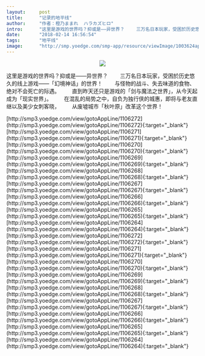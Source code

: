 ```yaml
---
layout:     post
title:      "记录的地平线"
author:     "作者：橙乃ままれ  ハラカズヒロ"
intro:      "这里是游戏的世界吗？抑或是——异世界？ 　　三万名日本玩家，受困於历史悠久的线上游戏——「幻境神话」的世界！ 　　与怪物的战斗、失去味道的食物、绝对不会死亡的际遇。 　　直到昨天还只是游戏的「剑与魔法之世界」，从今天起成为「现实世界」。 　　在混乱的局势之中，自负为独行侠的城惠，即将与老友直继以及美少女刺客晓， 　　从废墟城市「秋叶原」改革这个世界！"
date:       "2018-02-14 16:56:54"
tags:       "地平线"
image:      "http://smp.yoedge.com/smp-app/resource/viewImage/1003624appline.png"
---
```

<div style="text-align: center">
<p><img src="http://smp.yoedge.com/smp-app/resource/viewImage/1003624appline.png"/></p>
</div>
<p class="post-meta">
<span>这里是游戏的世界吗？抑或是——异世界？ 　　三万名日本玩家，受困於历史悠久的线上游戏——「幻境神话」的世界！ 　　与怪物的战斗、失去味道的食物、绝对不会死亡的际遇。 　　直到昨天还只是游戏的「剑与魔法之世界」，从今天起成为「现实世界」。 　　在混乱的局势之中，自负为独行侠的城惠，即将与老友直继以及美少女刺客晓， 　　从废墟城市「秋叶原」改革这个世界！</span>
</p>
[http://smp3.yoedge.com/view/gotoAppLine/1106272](http://smp3.yoedge.com/view/gotoAppLine/1106272){:target="_blank"}
[http://smp3.yoedge.com/view/gotoAppLine/1106271](http://smp3.yoedge.com/view/gotoAppLine/1106271){:target="_blank"}
[http://smp3.yoedge.com/view/gotoAppLine/1106270](http://smp3.yoedge.com/view/gotoAppLine/1106270){:target="_blank"}
[http://smp3.yoedge.com/view/gotoAppLine/1106269](http://smp3.yoedge.com/view/gotoAppLine/1106269){:target="_blank"}
[http://smp3.yoedge.com/view/gotoAppLine/1106268](http://smp3.yoedge.com/view/gotoAppLine/1106268){:target="_blank"}
[http://smp3.yoedge.com/view/gotoAppLine/1106267](http://smp3.yoedge.com/view/gotoAppLine/1106267){:target="_blank"}
[http://smp3.yoedge.com/view/gotoAppLine/1106266](http://smp3.yoedge.com/view/gotoAppLine/1106266){:target="_blank"}
[http://smp3.yoedge.com/view/gotoAppLine/1106265](http://smp3.yoedge.com/view/gotoAppLine/1106265){:target="_blank"}
[http://smp3.yoedge.com/view/gotoAppLine/1106264](http://smp3.yoedge.com/view/gotoAppLine/1106264){:target="_blank"}
[http://smp3.yoedge.com/view/gotoAppLine/1106272](http://smp3.yoedge.com/view/gotoAppLine/1106272){:target="_blank"}
[http://smp3.yoedge.com/view/gotoAppLine/1106271](http://smp3.yoedge.com/view/gotoAppLine/1106271){:target="_blank"}
[http://smp3.yoedge.com/view/gotoAppLine/1106270](http://smp3.yoedge.com/view/gotoAppLine/1106270){:target="_blank"}
[http://smp3.yoedge.com/view/gotoAppLine/1106269](http://smp3.yoedge.com/view/gotoAppLine/1106269){:target="_blank"}
[http://smp3.yoedge.com/view/gotoAppLine/1106268](http://smp3.yoedge.com/view/gotoAppLine/1106268){:target="_blank"}
[http://smp3.yoedge.com/view/gotoAppLine/1106267](http://smp3.yoedge.com/view/gotoAppLine/1106267){:target="_blank"}
[http://smp3.yoedge.com/view/gotoAppLine/1106266](http://smp3.yoedge.com/view/gotoAppLine/1106266){:target="_blank"}
[http://smp3.yoedge.com/view/gotoAppLine/1106265](http://smp3.yoedge.com/view/gotoAppLine/1106265){:target="_blank"}
[http://smp3.yoedge.com/view/gotoAppLine/1106264](http://smp3.yoedge.com/view/gotoAppLine/1106264){:target="_blank"}


